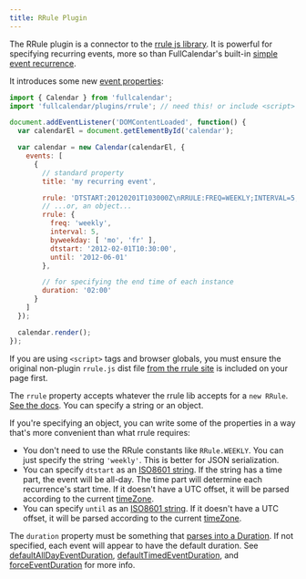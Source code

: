 ```yaml
---
title: RRule Plugin
---
```


The RRule plugin is a connector to the [rrule js library](https://github.com/jakubroztocil/rrule). It is powerful for specifying recurring events, more so than FullCalendar's built-in [simple event recurrence](recurring-events).

It introduces some new [event properties](event-parsing):

```js
import { Calendar } from 'fullcalendar';
import 'fullcalendar/plugins/rrule'; // need this! or include <script> tag instead

document.addEventListener('DOMContentLoaded', function() {
  var calendarEl = document.getElementById('calendar');

  var calendar = new Calendar(calendarEl, {
    events: [
      {
        // standard property
        title: 'my recurring event',

        rrule: 'DTSTART:20120201T103000Z\nRRULE:FREQ=WEEKLY;INTERVAL=5;UNTIL=20120601;BYDAY=MO,FR',
        // ...or, an object...
        rrule: {
          freq: 'weekly',
          interval: 5,
          byweekday: [ 'mo', 'fr' ],
          dtstart: '2012-02-01T10:30:00',
          until: '2012-06-01'
        },

        // for specifying the end time of each instance
        duration: '02:00'
      }
    ]
  });

  calendar.render();
});
```

If you are using `<script>` tags and browser globals, you must ensure the original non-plugin `rrule.js` dist file [from the rrule site](https://jakubroztocil.github.io/rrule/) is included on your page first.

The `rrule` property accepts whatever the rrule lib accepts for a `new RRule`. [See the docs](https://github.com/jakubroztocil/rrule). You can specify a string or an object.

If you're specifying an object, you can write some of the properties in a way that's more convenient than what rrule requires:

- You don't need to use the RRule constants like `RRule.WEEKLY`. You can just specify the string `'weekly'`. This is better for JSON serialization.
- You can specify `dtstart` as an [ISO8601 string](date-parsing). If the string has a time part, the event will be all-day. The time part will determine each recurrence's start time. If it doesn't have a UTC offset, it will be parsed according to the current [timeZone](timeZone).
- You can specify `until` as an [ISO8601 string](date-parsing). If it doesn't have a UTC offset, it will be parsed according to the current [timeZone](timeZone).

The `duration` property must be something that [parses into a Duration](duration-object). If not specified, each event will appear to have the default duration. See [defaultAllDayEventDuration](defaultAllDayEventDuration), [defaultTimedEventDuration](defaultTimedEventDuration), and [forceEventDuration](forceEventDuration) for more info.

